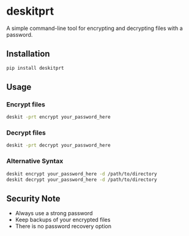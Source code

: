 # deskitprt

A simple command-line tool for encrypting and decrypting files with a password.

## Installation

```bash
pip install deskitprt
```

## Usage

### Encrypt files

```bash
deskit -prt encrypt your_password_here
```

### Decrypt files

```bash
deskit -prt decrypt your_password_here
```

### Alternative Syntax

```bash
deskit encrypt your_password_here -d /path/to/directory
deskit decrypt your_password_here -d /path/to/directory
```

## Security Note

- Always use a strong password
- Keep backups of your encrypted files
- There is no password recovery option

